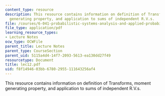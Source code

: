 ```yaml
---
content_type: resource
description: This resource contains information on definition of Transforms, moment
  generating property, and application to sums of independent R.V.s.
file: /courses/6-041-probabilistic-systems-analysis-and-applied-probability-spring-2006/f8f1494603bb67802955111643256af4_lec12.pdf
file_type: application/pdf
learning_resource_types:
- Lecture Notes
ocw_type: OCWFile
parent_title: Lecture Notes
parent_type: CourseSection
parent_uid: 5115a4d4-14f7-2093-5613-ea130dd27f49
resourcetype: Document
title: lec12.pdf
uid: f8f14946-03bb-6780-2955-111643256af4
---
```

This resource contains information on definition of Transforms, moment generating property, and application to sums of independent R.V.s.

